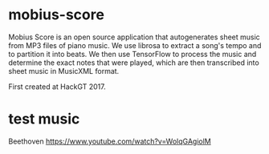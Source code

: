 # mobius-score
Mobius Score is an open source application that autogenerates sheet music from MP3 files of piano music. We use librosa to extract a song's tempo and to partition it into beats. We then use TensorFlow to process the music and determine the exact notes that were played, which are then transcribed into sheet music in MusicXML format.

First created at HackGT 2017.

# test music
Beethoven
https://www.youtube.com/watch?v=WolqGAgiolM
